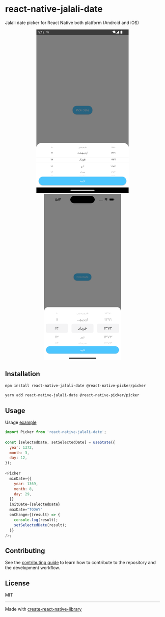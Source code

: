 # react-native-jalali-date

Jalali date picker for React Native both platform (Android and iOS)

<p align="center">
  <img src="https://github.com/mohamadnavabi/react-native-jalali-datepicker/blob/master/example/Android.png" width="300" max-width="300" title="Android example">
  <img src="https://github.com/mohamadnavabi/react-native-jalali-datepicker/blob/master/example/iOS.png" width="250" max-width="300" alt="iOS example">
</p>

## Installation

```sh
npm install react-native-jalali-date @react-native-picker/picker
```

```sh
yarn add react-native-jalali-date @react-native-picker/picker
```

## Usage

Usage [example](https://github.com/mohamadnavabi/react-native-jalali-datepicker/blob/master/example/src/App.tsx)

```js
import Picker from 'react-native-jalali-date';

const [selectedDate, setSelectedDate] = useState({
  year: 1372,
  month: 3,
  day: 12,
});

<Picker
  minDate={{
    year: 1369,
    month: 8,
    day: 29,
  }}
  initDate={selectedDate}
  maxDate="TODAY"
  onChange={(result) => {
    console.log(result);
    setSelectedDate(result);
  }}
/>;
```

## Contributing

See the [contributing guide](CONTRIBUTING.md) to learn how to contribute to the repository and the development workflow.

## License

MIT

---

Made with [create-react-native-library](https://github.com/callstack/react-native-builder-bob)
